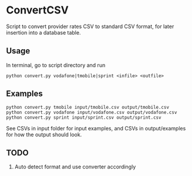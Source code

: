 ConvertCSV
==========

Script to convert provider rates CSV to standard CSV format, for later insertion into a database table.

## Usage
In terminal, go to script directory and run

    python convert.py vodafone|tmobile|sprint <infile> <outfile>

## Examples
    python convert.py tmobile input/tmobile.csv output/tmobile.csv
    python convert.py vodafone input/vodafone.csv output/vodafone.csv
    python convert.py sprint input/sprint.csv output/sprint.csv
  
See CSVs in input folder for input examples, and CSVs in output/examples for how the output should look.
  
## TODO
1. Auto detect format and use converter accordingly

  
